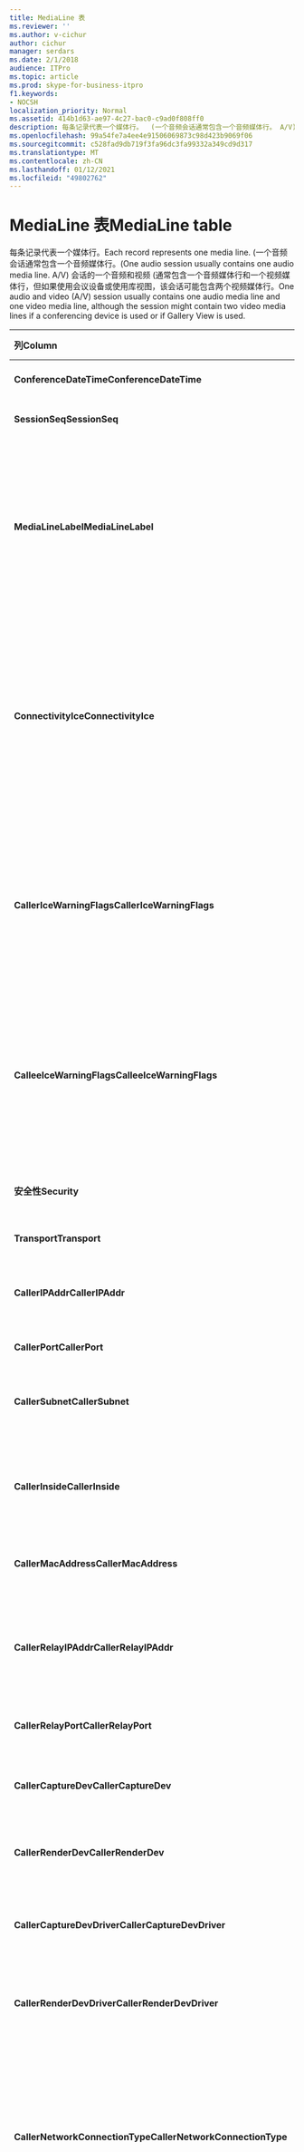 ```yaml
---
title: MediaLine 表
ms.reviewer: ''
ms.author: v-cichur
author: cichur
manager: serdars
ms.date: 2/1/2018
audience: ITPro
ms.topic: article
ms.prod: skype-for-business-itpro
f1.keywords:
- NOCSH
localization_priority: Normal
ms.assetid: 414b1d63-ae97-4c27-bac0-c9ad0f808ff0
description: 每条记录代表一个媒体行。  (一个音频会话通常包含一个音频媒体行。 A/V) 会话的一个音频和视频 (通常包含一个音频媒体行和一个视频媒体行，但如果使用会议设备或使用库视图，该会话可能包含两个视频媒体行。
ms.openlocfilehash: 99a54fe7a4ee4e91506069873c98d423b9069f06
ms.sourcegitcommit: c528fad9db719f3fa96dc3fa99332a349cd9d317
ms.translationtype: MT
ms.contentlocale: zh-CN
ms.lasthandoff: 01/12/2021
ms.locfileid: "49802762"
---
```

# <a name="medialine-table"></a><span data-ttu-id="6109f-105">MediaLine 表</span><span class="sxs-lookup"><span data-stu-id="6109f-105">MediaLine table</span></span>
 
<span data-ttu-id="6109f-106">每条记录代表一个媒体行。</span><span class="sxs-lookup"><span data-stu-id="6109f-106">Each record represents one media line.</span></span> <span data-ttu-id="6109f-107"> (一个音频会话通常包含一个音频媒体行。</span><span class="sxs-lookup"><span data-stu-id="6109f-107">(One audio session usually contains one audio media line.</span></span> <span data-ttu-id="6109f-108">A/V) 会话的一个音频和视频 (通常包含一个音频媒体行和一个视频媒体行，但如果使用会议设备或使用库视图，该会话可能包含两个视频媒体行。</span><span class="sxs-lookup"><span data-stu-id="6109f-108">One audio and video (A/V) session usually contains one audio media line and one video media line, although the session might contain two video media lines if a conferencing device is used or if Gallery View is used.</span></span>
  
|<span data-ttu-id="6109f-109">**列**</span><span class="sxs-lookup"><span data-stu-id="6109f-109">**Column**</span></span>|<span data-ttu-id="6109f-110">**数据类型**</span><span class="sxs-lookup"><span data-stu-id="6109f-110">**Data Type**</span></span>|<span data-ttu-id="6109f-111">**键/索引**</span><span class="sxs-lookup"><span data-stu-id="6109f-111">**Key/Index**</span></span>|<span data-ttu-id="6109f-112">**Details**</span><span class="sxs-lookup"><span data-stu-id="6109f-112">**Details**</span></span>|
|:-----|:-----|:-----|:-----|
|<span data-ttu-id="6109f-113">**ConferenceDateTime**</span><span class="sxs-lookup"><span data-stu-id="6109f-113">**ConferenceDateTime**</span></span> <br/> |<span data-ttu-id="6109f-114">datetime</span><span class="sxs-lookup"><span data-stu-id="6109f-114">datetime</span></span>  <br/> |<span data-ttu-id="6109f-115">主</span><span class="sxs-lookup"><span data-stu-id="6109f-115">Primary</span></span>  <br/> |<span data-ttu-id="6109f-116">从会话表 [引用](session.md)。</span><span class="sxs-lookup"><span data-stu-id="6109f-116">Referenced from the [Session table](session.md).</span></span>  <br/> |
|<span data-ttu-id="6109f-117">**SessionSeq**</span><span class="sxs-lookup"><span data-stu-id="6109f-117">**SessionSeq**</span></span> <br/> |<span data-ttu-id="6109f-118">int</span><span class="sxs-lookup"><span data-stu-id="6109f-118">int</span></span>  <br/> |<span data-ttu-id="6109f-119">主</span><span class="sxs-lookup"><span data-stu-id="6109f-119">Primary</span></span>  <br/> |<span data-ttu-id="6109f-120">从会话表 [引用](session.md)。</span><span class="sxs-lookup"><span data-stu-id="6109f-120">Referenced from the [Session table](session.md).</span></span>  <br/> |
|<span data-ttu-id="6109f-121">**MediaLineLabel**</span><span class="sxs-lookup"><span data-stu-id="6109f-121">**MediaLineLabel**</span></span> <br/> |<span data-ttu-id="6109f-122">tinyint</span><span class="sxs-lookup"><span data-stu-id="6109f-122">tinyint</span></span>  <br/> |<span data-ttu-id="6109f-123">主</span><span class="sxs-lookup"><span data-stu-id="6109f-123">Primary</span></span>  <br/> |<span data-ttu-id="6109f-124">0 是主音频，1 是主视频，2 是全景视频，3 是应用程序/桌面共享，16 是基于视频的屏幕共享 (VbSS) 。</span><span class="sxs-lookup"><span data-stu-id="6109f-124">0 is main audio, 1 is main video, and 2 is panoramic video, 3 is Application/Desktop Sharing, 16 is Video based Screen Sharing (VbSS).</span></span> <span data-ttu-id="6109f-125">此标签在单个会话中必须是唯一的。</span><span class="sxs-lookup"><span data-stu-id="6109f-125">This label must be unique within a single session.</span></span>  <br/> |
|<span data-ttu-id="6109f-126">**ConnectivityIce**</span><span class="sxs-lookup"><span data-stu-id="6109f-126">**ConnectivityIce**</span></span> <br/> |<span data-ttu-id="6109f-127">tinyint</span><span class="sxs-lookup"><span data-stu-id="6109f-127">tinyint</span></span>  <br/> | <br/> |<span data-ttu-id="6109f-128">此列存在，但在 Microsoft Lync Server 2013 中未使用。</span><span class="sxs-lookup"><span data-stu-id="6109f-128">This column is present but not used in Microsoft Lync Server 2013.</span></span> <span data-ttu-id="6109f-129">有关用于媒体线路的连接的信息将捕获到 CallerConnectivityICE 和 CalleeConnectivityICE 列中。</span><span class="sxs-lookup"><span data-stu-id="6109f-129">Information about the connectivity used for a media line is captured in the CallerConnectivityICE and CalleeConnectivityICE columns.</span></span>  <br/> |
|<span data-ttu-id="6109f-130">**CallerIceWarningFlags**</span><span class="sxs-lookup"><span data-stu-id="6109f-130">**CallerIceWarningFlags**</span></span> <br/> |<span data-ttu-id="6109f-131">int</span><span class="sxs-lookup"><span data-stu-id="6109f-131">int</span></span>  <br/> | <br/> |<span data-ttu-id="6109f-132">有关位标志中描述的 ICE (建立) 连接建立过程的信息。</span><span class="sxs-lookup"><span data-stu-id="6109f-132">Information about Interactive Connectivity Establishment (ICE) process described in bits flags.</span></span> <span data-ttu-id="6109f-133">有关详细信息，请参阅用户体验  *质量监控服务器协议规范*  （可供下载）。</span><span class="sxs-lookup"><span data-stu-id="6109f-133">For details, refer to the  *Quality of Experience Monitoring Server Protocol Specification*  , available for download.</span></span> <br/> |
|<span data-ttu-id="6109f-134">**CalleeIceWarningFlags**</span><span class="sxs-lookup"><span data-stu-id="6109f-134">**CalleeIceWarningFlags**</span></span> <br/> |<span data-ttu-id="6109f-135">int</span><span class="sxs-lookup"><span data-stu-id="6109f-135">int</span></span>  <br/> | <br/> |<span data-ttu-id="6109f-136">与 CallerIceWarningFlags 相同，但在被叫方端。</span><span class="sxs-lookup"><span data-stu-id="6109f-136">Same as CallerIceWarningFlags, but on the callee side.</span></span> <span data-ttu-id="6109f-137">有关详细信息，请参阅用户体验  *质量监控服务器协议规范*  （可供下载）。</span><span class="sxs-lookup"><span data-stu-id="6109f-137">For details, refer to the  *Quality of Experience Monitoring Server Protocol Specification*  , available for download.</span></span> <br/> |
|<span data-ttu-id="6109f-138">**安全性**</span><span class="sxs-lookup"><span data-stu-id="6109f-138">**Security**</span></span> <br/> |<span data-ttu-id="6109f-139">tinyint</span><span class="sxs-lookup"><span data-stu-id="6109f-139">tinyint</span></span>  <br/> | <br/> |<span data-ttu-id="6109f-140">使用的安全配置文件。</span><span class="sxs-lookup"><span data-stu-id="6109f-140">The security profile in use.</span></span> <span data-ttu-id="6109f-141">0 为无，1 为 SRTP，2 为 V1。</span><span class="sxs-lookup"><span data-stu-id="6109f-141">0 is NONE, 1 is SRTP, 2 is V1.</span></span>  <br/> |
|<span data-ttu-id="6109f-142">**Transport**</span><span class="sxs-lookup"><span data-stu-id="6109f-142">**Transport**</span></span> <br/> |<span data-ttu-id="6109f-143">tinyint</span><span class="sxs-lookup"><span data-stu-id="6109f-143">tinyint</span></span>  <br/> | <br/> |<span data-ttu-id="6109f-144">0 为 UDP，1 为 TCP。</span><span class="sxs-lookup"><span data-stu-id="6109f-144">0 is UDP, 1 is TCP.</span></span>  <br/> |
|<span data-ttu-id="6109f-145">**CallerIPAddr**</span><span class="sxs-lookup"><span data-stu-id="6109f-145">**CallerIPAddr**</span></span> <br/> |<span data-ttu-id="6109f-146">int</span><span class="sxs-lookup"><span data-stu-id="6109f-146">int</span></span>  <br/> |<span data-ttu-id="6109f-147">Foreign</span><span class="sxs-lookup"><span data-stu-id="6109f-147">Foreign</span></span>  <br/> |<span data-ttu-id="6109f-148">呼叫者的 IP 地址。</span><span class="sxs-lookup"><span data-stu-id="6109f-148">IP Address of the caller.</span></span> <span data-ttu-id="6109f-149">有关详细信息， [请参阅 IPAddress](ipaddress.md) 表。</span><span class="sxs-lookup"><span data-stu-id="6109f-149">See the [IPAddress table](ipaddress.md) for more information.</span></span> <br/> |
|<span data-ttu-id="6109f-150">**CallerPort**</span><span class="sxs-lookup"><span data-stu-id="6109f-150">**CallerPort**</span></span> <br/> |<span data-ttu-id="6109f-151">int</span><span class="sxs-lookup"><span data-stu-id="6109f-151">int</span></span>  <br/> | <br/> | <span data-ttu-id="6109f-152">呼叫者使用的端口。</span><span class="sxs-lookup"><span data-stu-id="6109f-152">Port used by the caller.</span></span> <br/> |
|<span data-ttu-id="6109f-153">**CallerSubnet**</span><span class="sxs-lookup"><span data-stu-id="6109f-153">**CallerSubnet**</span></span> <br/> |<span data-ttu-id="6109f-154">int</span><span class="sxs-lookup"><span data-stu-id="6109f-154">int</span></span>  <br/> | <span data-ttu-id="6109f-155">Foreign</span><span class="sxs-lookup"><span data-stu-id="6109f-155">Foreign</span></span> <br/> |<span data-ttu-id="6109f-156">呼叫者的子网。</span><span class="sxs-lookup"><span data-stu-id="6109f-156">The subnet of the caller.</span></span> <span data-ttu-id="6109f-157">有关详细信息， [请参阅 IPAddress](ipaddress.md) 表。</span><span class="sxs-lookup"><span data-stu-id="6109f-157">See the [IPAddress table](ipaddress.md) for more information.</span></span> <br/> |
|<span data-ttu-id="6109f-158">**CallerInside**</span><span class="sxs-lookup"><span data-stu-id="6109f-158">**CallerInside**</span></span> <br/> |<span data-ttu-id="6109f-159">bit</span><span class="sxs-lookup"><span data-stu-id="6109f-159">bit</span></span>  <br/> | <br/> |<span data-ttu-id="6109f-160">1 表示呼叫者位于企业网络内部，0 表示呼叫者位于该网络外部。</span><span class="sxs-lookup"><span data-stu-id="6109f-160">1 means caller is inside the enterprise network, 0 means the caller is outside the network.</span></span>  <br/> |
|<span data-ttu-id="6109f-161">**CallerMacAddress**</span><span class="sxs-lookup"><span data-stu-id="6109f-161">**CallerMacAddress**</span></span> <br/> |<span data-ttu-id="6109f-162">int</span><span class="sxs-lookup"><span data-stu-id="6109f-162">int</span></span>  <br/> |<span data-ttu-id="6109f-163">Foreign</span><span class="sxs-lookup"><span data-stu-id="6109f-163">Foreign</span></span>  <br/> |<span data-ttu-id="6109f-164">呼叫者的 mac 地址，从 [MacAddress](macaddress.md)表引用。</span><span class="sxs-lookup"><span data-stu-id="6109f-164">Caller's mac address, referenced from [MacAddress table](macaddress.md).</span></span>  <br/> |
|<span data-ttu-id="6109f-165">**CallerRelayIPAddr**</span><span class="sxs-lookup"><span data-stu-id="6109f-165">**CallerRelayIPAddr**</span></span> <br/> |<span data-ttu-id="6109f-166">int</span><span class="sxs-lookup"><span data-stu-id="6109f-166">int</span></span>  <br/> |<span data-ttu-id="6109f-167">Foreign</span><span class="sxs-lookup"><span data-stu-id="6109f-167">Foreign</span></span>  <br/> |<span data-ttu-id="6109f-168">呼叫者所使用的 A/V 边缘服务的 IP 地址。</span><span class="sxs-lookup"><span data-stu-id="6109f-168">IP Address of the A/V Edge service used by the caller.</span></span> <span data-ttu-id="6109f-169">有关详细信息， [请参阅 IPAddress](ipaddress.md) 表。</span><span class="sxs-lookup"><span data-stu-id="6109f-169">See the [IPAddress table](ipaddress.md) for more information.</span></span> <br/> |
|<span data-ttu-id="6109f-170">**CallerRelayPort**</span><span class="sxs-lookup"><span data-stu-id="6109f-170">**CallerRelayPort**</span></span> <br/> |<span data-ttu-id="6109f-171">int</span><span class="sxs-lookup"><span data-stu-id="6109f-171">int</span></span>  <br/> | <br/> |<span data-ttu-id="6109f-172">呼叫者在 A/V 边缘服务中使用的端口。</span><span class="sxs-lookup"><span data-stu-id="6109f-172">Port used on the A/V Edge service by the caller.</span></span>  <br/> |
|<span data-ttu-id="6109f-173">**CallerCaptureDev**</span><span class="sxs-lookup"><span data-stu-id="6109f-173">**CallerCaptureDev**</span></span> <br/> |<span data-ttu-id="6109f-174">int</span><span class="sxs-lookup"><span data-stu-id="6109f-174">int</span></span>  <br/> |<span data-ttu-id="6109f-175">Foreign</span><span class="sxs-lookup"><span data-stu-id="6109f-175">Foreign</span></span>  <br/> |<span data-ttu-id="6109f-176">捕获调用方使用的设备。</span><span class="sxs-lookup"><span data-stu-id="6109f-176">Capture device used by the caller.</span></span> <span data-ttu-id="6109f-177">从 Device 表 [引用](device.md)。</span><span class="sxs-lookup"><span data-stu-id="6109f-177">Referenced from the [Device table](device.md).</span></span>  <br/> |
|<span data-ttu-id="6109f-178">**CallerRenderDev**</span><span class="sxs-lookup"><span data-stu-id="6109f-178">**CallerRenderDev**</span></span> <br/> |<span data-ttu-id="6109f-179">int</span><span class="sxs-lookup"><span data-stu-id="6109f-179">int</span></span>  <br/> |<span data-ttu-id="6109f-180">Foreign</span><span class="sxs-lookup"><span data-stu-id="6109f-180">Foreign</span></span>  <br/> |<span data-ttu-id="6109f-181">呈现调用方使用的设备。</span><span class="sxs-lookup"><span data-stu-id="6109f-181">Render device used by caller.</span></span> <span data-ttu-id="6109f-182">从 Device 表 [引用](device.md)。</span><span class="sxs-lookup"><span data-stu-id="6109f-182">Referenced from the [Device table](device.md).</span></span>  <br/> |
|<span data-ttu-id="6109f-183">**CallerCaptureDevDriver**</span><span class="sxs-lookup"><span data-stu-id="6109f-183">**CallerCaptureDevDriver**</span></span> <br/> |<span data-ttu-id="6109f-184">int</span><span class="sxs-lookup"><span data-stu-id="6109f-184">int</span></span>  <br/> |<span data-ttu-id="6109f-185">Foreign</span><span class="sxs-lookup"><span data-stu-id="6109f-185">Foreign</span></span>  <br/> |<span data-ttu-id="6109f-186">呼叫者的捕获设备的驱动程序，从 [DeviceDriver 表引用](devicedriver.md)。</span><span class="sxs-lookup"><span data-stu-id="6109f-186">Driver for the caller's capture device, referenced from the [DeviceDriver table](devicedriver.md).</span></span>  <br/> |
|<span data-ttu-id="6109f-187">**CallerRenderDevDriver**</span><span class="sxs-lookup"><span data-stu-id="6109f-187">**CallerRenderDevDriver**</span></span> <br/> |<span data-ttu-id="6109f-188">int</span><span class="sxs-lookup"><span data-stu-id="6109f-188">int</span></span>  <br/> |<span data-ttu-id="6109f-189">Foreign</span><span class="sxs-lookup"><span data-stu-id="6109f-189">Foreign</span></span>  <br/> |<span data-ttu-id="6109f-190">呼叫者的呈现设备的驱动程序，从 [DeviceDriver 表引用](devicedriver.md)。</span><span class="sxs-lookup"><span data-stu-id="6109f-190">Driver for the caller's render device, referenced from the [DeviceDriver table](devicedriver.md).</span></span>  <br/> |
|<span data-ttu-id="6109f-191">**CallerNetworkConnectionType**</span><span class="sxs-lookup"><span data-stu-id="6109f-191">**CallerNetworkConnectionType**</span></span> <br/> |<span data-ttu-id="6109f-192">tinyint</span><span class="sxs-lookup"><span data-stu-id="6109f-192">tinyint</span></span>  <br/> |<span data-ttu-id="6109f-193">Foreign</span><span class="sxs-lookup"><span data-stu-id="6109f-193">Foreign</span></span>  <br/> |<span data-ttu-id="6109f-194">指示呼叫者如何连接到网络。</span><span class="sxs-lookup"><span data-stu-id="6109f-194">Indicates how the caller connected to the network.</span></span> <span data-ttu-id="6109f-195">值从 [NetworkConnectionDetail 表获取](networkconnectiondetail.md)。</span><span class="sxs-lookup"><span data-stu-id="6109f-195">Values are obtained from the [NetworkConnectionDetail table](networkconnectiondetail.md).</span></span> <span data-ttu-id="6109f-196">对于 WiFi 连接的有线连接，典型值为 0;3 表示以太网连接。</span><span class="sxs-lookup"><span data-stu-id="6109f-196">Typical values are 0 for a wired connection' 1 for a WiFi connection; and 3 for an Ethernet connection.</span></span>  <br/> |
|<span data-ttu-id="6109f-197">**CallerBssid**</span><span class="sxs-lookup"><span data-stu-id="6109f-197">**CallerBssid**</span></span> <br/> |<span data-ttu-id="6109f-198">int</span><span class="sxs-lookup"><span data-stu-id="6109f-198">int</span></span>  <br/> |<span data-ttu-id="6109f-199">Foreign</span><span class="sxs-lookup"><span data-stu-id="6109f-199">Foreign</span></span>  <br/> |<span data-ttu-id="6109f-200">呼叫者的 BSSID（如果使用无线）。</span><span class="sxs-lookup"><span data-stu-id="6109f-200">Caller's BSSID if wireless is used.</span></span> <span data-ttu-id="6109f-201">从 [MacAddress 表引用](macaddress.md)。</span><span class="sxs-lookup"><span data-stu-id="6109f-201">Referenced from [MacAddress table](macaddress.md).</span></span>  <br/> |
|<span data-ttu-id="6109f-202">**CallerVPN**</span><span class="sxs-lookup"><span data-stu-id="6109f-202">**CallerVPN**</span></span> <br/> |<span data-ttu-id="6109f-203">bit</span><span class="sxs-lookup"><span data-stu-id="6109f-203">bit</span></span>  <br/> ||<span data-ttu-id="6109f-204">呼叫者链接。</span><span class="sxs-lookup"><span data-stu-id="6109f-204">The caller's link.</span></span> <span data-ttu-id="6109f-205">1 是虚拟专用网 (VPN)，0 是非 VPN。</span><span class="sxs-lookup"><span data-stu-id="6109f-205">1 is virtual private network (VPN), 0 is non-VPN.</span></span>  <br/> |
|<span data-ttu-id="6109f-206">**CallerLinkSpeed**</span><span class="sxs-lookup"><span data-stu-id="6109f-206">**CallerLinkSpeed**</span></span> <br/> |<span data-ttu-id="6109f-207">decimal (18，0) </span><span class="sxs-lookup"><span data-stu-id="6109f-207">decimal(18,0)</span></span>  <br/> ||<span data-ttu-id="6109f-208">呼叫者的终结点的网络链接速度（以 bps 表示）。</span><span class="sxs-lookup"><span data-stu-id="6109f-208">The network link speed, in bps, for the caller's endpoint.</span></span>  <br/> |
|<span data-ttu-id="6109f-209">**CalleeIPAddr**</span><span class="sxs-lookup"><span data-stu-id="6109f-209">**CalleeIPAddr**</span></span> <br/> |<span data-ttu-id="6109f-210">int</span><span class="sxs-lookup"><span data-stu-id="6109f-210">int</span></span>  <br/> |<span data-ttu-id="6109f-211">Foreign</span><span class="sxs-lookup"><span data-stu-id="6109f-211">Foreign</span></span>  <br/> |<span data-ttu-id="6109f-212">呼叫接收器的 IP 地址。</span><span class="sxs-lookup"><span data-stu-id="6109f-212">IP Address of the call receiver.</span></span> <span data-ttu-id="6109f-213">有关详细信息， [请参阅 IPAddress](ipaddress.md) 表。</span><span class="sxs-lookup"><span data-stu-id="6109f-213">See the [IPAddress table](ipaddress.md) for more information.</span></span> <br/> |
|<span data-ttu-id="6109f-214">**CalleePort**</span><span class="sxs-lookup"><span data-stu-id="6109f-214">**CalleePort**</span></span> <br/> |<span data-ttu-id="6109f-215">bit</span><span class="sxs-lookup"><span data-stu-id="6109f-215">bit</span></span>  <br/> ||<span data-ttu-id="6109f-216">呼叫接收器使用的端口。</span><span class="sxs-lookup"><span data-stu-id="6109f-216">Port used by the call receiver.</span></span>  <br/> |
|<span data-ttu-id="6109f-217">**CalleeSubnet**</span><span class="sxs-lookup"><span data-stu-id="6109f-217">**CalleeSubnet**</span></span> <br/> |<span data-ttu-id="6109f-218">int</span><span class="sxs-lookup"><span data-stu-id="6109f-218">int</span></span>  <br/> |<span data-ttu-id="6109f-219">Foreign</span><span class="sxs-lookup"><span data-stu-id="6109f-219">Foreign</span></span>  <br/> |<span data-ttu-id="6109f-220">被叫方子网。</span><span class="sxs-lookup"><span data-stu-id="6109f-220">Subnet of callee.</span></span> <span data-ttu-id="6109f-221">有关详细信息， [请参阅 IPAddress](ipaddress.md) 表。</span><span class="sxs-lookup"><span data-stu-id="6109f-221">See the [IPAddress table](ipaddress.md) for more information.</span></span> <br/> |
|<span data-ttu-id="6109f-222">**CalleeInside**</span><span class="sxs-lookup"><span data-stu-id="6109f-222">**CalleeInside**</span></span> <br/> |<span data-ttu-id="6109f-223">bit</span><span class="sxs-lookup"><span data-stu-id="6109f-223">bit</span></span>  <br/> | <br/> |<span data-ttu-id="6109f-224">1 表示呼叫接收器位于企业网络内部，0 表示呼叫接收器位于网络外部。</span><span class="sxs-lookup"><span data-stu-id="6109f-224">1 means call receiver is inside the enterprise network, 0 means the call receiver is outside the network.</span></span>  <br/> |
|<span data-ttu-id="6109f-225">**CalleeMacAddress**</span><span class="sxs-lookup"><span data-stu-id="6109f-225">**CalleeMacAddress**</span></span> <br/> |<span data-ttu-id="6109f-226">int</span><span class="sxs-lookup"><span data-stu-id="6109f-226">int</span></span>  <br/> |<span data-ttu-id="6109f-227">Foreign</span><span class="sxs-lookup"><span data-stu-id="6109f-227">Foreign</span></span>  <br/> |<span data-ttu-id="6109f-228">被叫方 Mac 地址。</span><span class="sxs-lookup"><span data-stu-id="6109f-228">Callee Mac address.</span></span> <span data-ttu-id="6109f-229">从 [MacAddress 表引用](macaddress.md)。</span><span class="sxs-lookup"><span data-stu-id="6109f-229">Referenced from the [MacAddress table](macaddress.md).</span></span>  <br/> |
|<span data-ttu-id="6109f-230">**CalleeRelayIPAddr**</span><span class="sxs-lookup"><span data-stu-id="6109f-230">**CalleeRelayIPAddr**</span></span> <br/> |<span data-ttu-id="6109f-231">int</span><span class="sxs-lookup"><span data-stu-id="6109f-231">int</span></span>  <br/> |<span data-ttu-id="6109f-232">Foreign</span><span class="sxs-lookup"><span data-stu-id="6109f-232">Foreign</span></span>  <br/> |<span data-ttu-id="6109f-233">呼叫接收器使用的 A/V 边缘服务的 IP 地址。</span><span class="sxs-lookup"><span data-stu-id="6109f-233">IP Address of the A/V Edge service used by the call receiver.</span></span> <span data-ttu-id="6109f-234">有关详细信息， [请参阅 IPAddress](ipaddress.md) 表。</span><span class="sxs-lookup"><span data-stu-id="6109f-234">See the [IPAddress table](ipaddress.md) for more information.</span></span> <br/> |
|<span data-ttu-id="6109f-235">**CalleeRelayPort**</span><span class="sxs-lookup"><span data-stu-id="6109f-235">**CalleeRelayPort**</span></span> <br/> |<span data-ttu-id="6109f-236">int</span><span class="sxs-lookup"><span data-stu-id="6109f-236">int</span></span>  <br/> | <br/> |<span data-ttu-id="6109f-237">呼叫接收器在 A/V 边缘服务中使用的端口。</span><span class="sxs-lookup"><span data-stu-id="6109f-237">Port used on the A/V Edge Service by the call receiver.</span></span>  <br/> |
|<span data-ttu-id="6109f-238">**CalleeCaptureDev**</span><span class="sxs-lookup"><span data-stu-id="6109f-238">**CalleeCaptureDev**</span></span> <br/> |<span data-ttu-id="6109f-239">int</span><span class="sxs-lookup"><span data-stu-id="6109f-239">int</span></span>  <br/> |<span data-ttu-id="6109f-240">foreign</span><span class="sxs-lookup"><span data-stu-id="6109f-240">foreign</span></span>  <br/> |<span data-ttu-id="6109f-241">呼叫接收器使用的捕获设备。</span><span class="sxs-lookup"><span data-stu-id="6109f-241">Capture device used by the call receiver.</span></span> <span data-ttu-id="6109f-242">从 Device 表 [引用](device.md)。</span><span class="sxs-lookup"><span data-stu-id="6109f-242">Referenced from the [Device table](device.md).</span></span>  <br/> |
|<span data-ttu-id="6109f-243">**CalleeRenderDev**</span><span class="sxs-lookup"><span data-stu-id="6109f-243">**CalleeRenderDev**</span></span> <br/> |<span data-ttu-id="6109f-244">int</span><span class="sxs-lookup"><span data-stu-id="6109f-244">int</span></span>  <br/> |<span data-ttu-id="6109f-245">Foreign</span><span class="sxs-lookup"><span data-stu-id="6109f-245">Foreign</span></span>  <br/> |<span data-ttu-id="6109f-246">呈现呼叫接收器使用的设备。</span><span class="sxs-lookup"><span data-stu-id="6109f-246">Render device used by the call receiver.</span></span> <span data-ttu-id="6109f-247">从 Device 表 [引用](device.md)。</span><span class="sxs-lookup"><span data-stu-id="6109f-247">Referenced from the [Device table](device.md).</span></span>  <br/> |
|<span data-ttu-id="6109f-248">**CalleeCaptureDevDriver**</span><span class="sxs-lookup"><span data-stu-id="6109f-248">**CalleeCaptureDevDriver**</span></span> <br/> |<span data-ttu-id="6109f-249">int</span><span class="sxs-lookup"><span data-stu-id="6109f-249">int</span></span>  <br/> |<span data-ttu-id="6109f-250">Foreign</span><span class="sxs-lookup"><span data-stu-id="6109f-250">Foreign</span></span>  <br/> |<span data-ttu-id="6109f-251">呼叫接收器的捕获设备的驱动程序。</span><span class="sxs-lookup"><span data-stu-id="6109f-251">Driver for the call receiver's capture device.</span></span> <span data-ttu-id="6109f-252">从 [DeviceDriver 表引用](devicedriver.md)。</span><span class="sxs-lookup"><span data-stu-id="6109f-252">Referenced from [DeviceDriver table](devicedriver.md).</span></span>  <br/> |
|<span data-ttu-id="6109f-253">**CalleeRenderDevDriver**</span><span class="sxs-lookup"><span data-stu-id="6109f-253">**CalleeRenderDevDriver**</span></span> <br/> |<span data-ttu-id="6109f-254">varchar (256) </span><span class="sxs-lookup"><span data-stu-id="6109f-254">varchar(256)</span></span>  <br/> |<span data-ttu-id="6109f-255">Foreign</span><span class="sxs-lookup"><span data-stu-id="6109f-255">Foreign</span></span>  <br/> |<span data-ttu-id="6109f-256">呼叫接收器呈现设备的驱动程序。</span><span class="sxs-lookup"><span data-stu-id="6109f-256">Driver for the call receiver's render device.</span></span> <span data-ttu-id="6109f-257">从 [DeviceDriver 表引用](devicedriver.md)。</span><span class="sxs-lookup"><span data-stu-id="6109f-257">Referenced from [DeviceDriver table](devicedriver.md).</span></span>  <br/> |
|<span data-ttu-id="6109f-258">**CalleeNetworkConnectionType**</span><span class="sxs-lookup"><span data-stu-id="6109f-258">**CalleeNetworkConnectionType**</span></span> <br/> |<span data-ttu-id="6109f-259">tinyint</span><span class="sxs-lookup"><span data-stu-id="6109f-259">tinyint</span></span>  <br/> |<span data-ttu-id="6109f-260">Foreign</span><span class="sxs-lookup"><span data-stu-id="6109f-260">Foreign</span></span>  <br/> |<span data-ttu-id="6109f-261">指示被叫方如何连接到网络。</span><span class="sxs-lookup"><span data-stu-id="6109f-261">Indicates how the callee connected to the network.</span></span> <span data-ttu-id="6109f-262">值从 [NetworkConnectionDetail 表获取](networkconnectiondetail.md)。</span><span class="sxs-lookup"><span data-stu-id="6109f-262">Values are obtained from the [NetworkConnectionDetail table](networkconnectiondetail.md).</span></span> <span data-ttu-id="6109f-263">对于 WiFi 连接的有线连接，典型值为 0;3 表示以太网连接。</span><span class="sxs-lookup"><span data-stu-id="6109f-263">Typical values are 0 for a wired connection' 1 for a WiFi connection; and 3 for an Ethernet connection.</span></span>  <br/> |
|<span data-ttu-id="6109f-264">**CalleeBssid**</span><span class="sxs-lookup"><span data-stu-id="6109f-264">**CalleeBssid**</span></span> <br/> |<span data-ttu-id="6109f-265">int</span><span class="sxs-lookup"><span data-stu-id="6109f-265">int</span></span>  <br/> |<span data-ttu-id="6109f-266">Foreign</span><span class="sxs-lookup"><span data-stu-id="6109f-266">Foreign</span></span>  <br/> |<span data-ttu-id="6109f-267">被叫方 BSSID（如果使用无线）。</span><span class="sxs-lookup"><span data-stu-id="6109f-267">Callee's BSSID if wireless is used.</span></span> <span data-ttu-id="6109f-268">从 [MacAddress 表引用](macaddress.md)。</span><span class="sxs-lookup"><span data-stu-id="6109f-268">Referenced from [MacAddress table](macaddress.md).</span></span>  <br/> |
|<span data-ttu-id="6109f-269">**CalleeVPN**</span><span class="sxs-lookup"><span data-stu-id="6109f-269">**CalleeVPN**</span></span> <br/> |<span data-ttu-id="6109f-270">bit</span><span class="sxs-lookup"><span data-stu-id="6109f-270">bit</span></span>  <br/> | <br/> |<span data-ttu-id="6109f-271">呼叫接收器的链接;1 是 VPN (VPN) ，0 是非 VPN。</span><span class="sxs-lookup"><span data-stu-id="6109f-271">The call receiver's link; 1 is virtual private network (VPN), 0 is non-VPN.</span></span>  <br/> |
|<span data-ttu-id="6109f-272">**CalleeLinkSpeed**</span><span class="sxs-lookup"><span data-stu-id="6109f-272">**CalleeLinkSpeed**</span></span> <br/> |<span data-ttu-id="6109f-273">decimal (18，0) </span><span class="sxs-lookup"><span data-stu-id="6109f-273">decimal(18,0)</span></span>  <br/> | <br/> |<span data-ttu-id="6109f-274">呼叫接收器终结点的网络链接速度（以 bps 表示）。</span><span class="sxs-lookup"><span data-stu-id="6109f-274">The network link speed, in bps, for the call receiver's endpoint.</span></span>  <br/> |
|<span data-ttu-id="6109f-275">**ConversationalMOS**</span><span class="sxs-lookup"><span data-stu-id="6109f-275">**ConversationalMOS**</span></span> <br/> |<span data-ttu-id="6109f-276">decimal (3，2) </span><span class="sxs-lookup"><span data-stu-id="6109f-276">decimal(3,2)</span></span>  <br/> | <br/> |<span data-ttu-id="6109f-277">音频会话的窄带交谈 MOS（基于两个音频流）。</span><span class="sxs-lookup"><span data-stu-id="6109f-277">Narrowband Conversational MOS of the audio sessions (based on both audio streams).</span></span>  <br/> |
|<span data-ttu-id="6109f-278">**AppliedBandwidthLimit**</span><span class="sxs-lookup"><span data-stu-id="6109f-278">**AppliedBandwidthLimit**</span></span> <br/> |<span data-ttu-id="6109f-279">int</span><span class="sxs-lookup"><span data-stu-id="6109f-279">int</span></span>  <br/> ||<span data-ttu-id="6109f-280">这是应用于给定发送端流的实际带宽，给定了各种策略 (TURN、API、SDP、Policy Server 等) 。</span><span class="sxs-lookup"><span data-stu-id="6109f-280">This is the actual bandwidth applied to the given send side stream given various policy settings (TURN, API, SDP, Policy Server, and so on).</span></span> <span data-ttu-id="6109f-281">不要将其与有效带宽混淆，因为根据带宽预估的不同，可能会降低带宽的有效性。</span><span class="sxs-lookup"><span data-stu-id="6109f-281">This is not to be confused with the effective bandwidth because there can be a lower effective bandwidth based on the bandwidth estimate.</span></span> <span data-ttu-id="6109f-282">这基本上是发送流可禁止带宽预估设定的限制的最大带宽。</span><span class="sxs-lookup"><span data-stu-id="6109f-282">This is basically the maximum bandwidth the send stream can take barring limits imposed by the bandwidth estimate.</span></span>  <br/> |
|<span data-ttu-id="6109f-283">**AppliedBandwidthSourceKey**</span><span class="sxs-lookup"><span data-stu-id="6109f-283">**AppliedBandwidthSourceKey**</span></span> <br/> |<span data-ttu-id="6109f-284">smallint</span><span class="sxs-lookup"><span data-stu-id="6109f-284">smallint</span></span>  <br/> ||<span data-ttu-id="6109f-285">这是所设定的带宽限制的来源。</span><span class="sxs-lookup"><span data-stu-id="6109f-285">This is the source of the bandwidth cap being imposed.</span></span> <span data-ttu-id="6109f-286">它描述带宽限制来自 (策略服务器"、"TURN Server"、"形式"等) 。</span><span class="sxs-lookup"><span data-stu-id="6109f-286">It describes where the bandwidth limit is coming from ("Policy Server", "TURN Server", "Modality", and so on).</span></span> <span data-ttu-id="6109f-287">从 [AppliedBandwidthSource 表引用](appliedbandwidthsource.md)。</span><span class="sxs-lookup"><span data-stu-id="6109f-287">Referenced from the [AppliedBandwidthSource table](appliedbandwidthsource.md).</span></span>  <br/> |
|<span data-ttu-id="6109f-288">**Caller**</span><span class="sxs-lookup"><span data-stu-id="6109f-288">**Caller**</span></span> <br/> |<span data-ttu-id="6109f-289">bit</span><span class="sxs-lookup"><span data-stu-id="6109f-289">bit</span></span>  <br/> | <br/> |<span data-ttu-id="6109f-290">指示是否收到来自调用方的指标;1 是，空值是否。</span><span class="sxs-lookup"><span data-stu-id="6109f-290">Indicates whether metrics from the caller were received; 1 is yes, a null value is no.</span></span>  <br/> |
|<span data-ttu-id="6109f-291">**被叫方**</span><span class="sxs-lookup"><span data-stu-id="6109f-291">**Callee**</span></span> <br/> |<span data-ttu-id="6109f-292">bit</span><span class="sxs-lookup"><span data-stu-id="6109f-292">bit</span></span>  <br/> | <br/> |<span data-ttu-id="6109f-293">指示是否收到来自呼叫接收器的指标;1 是，空值是否。</span><span class="sxs-lookup"><span data-stu-id="6109f-293">Indicates whether metrics from the call receiver were received; 1 is yes, a null value is no.</span></span>  <br/> |
|<span data-ttu-id="6109f-294">**MidCallReport**</span><span class="sxs-lookup"><span data-stu-id="6109f-294">**MidCallReport**</span></span> <br/> |<span data-ttu-id="6109f-295">bit</span><span class="sxs-lookup"><span data-stu-id="6109f-295">bit</span></span>  <br/> ||<span data-ttu-id="6109f-296">指示报告是用于会话的一部分还是整个会话。</span><span class="sxs-lookup"><span data-stu-id="6109f-296">Indicates whether the report is for a portion of the session or for the complete session.</span></span>  <br/> <span data-ttu-id="6109f-297">此列是在 Microsoft Lync Server 2013 中引入的。</span><span class="sxs-lookup"><span data-stu-id="6109f-297">This column was introduced in Microsoft Lync Server 2013.</span></span>  <br/> |
|<span data-ttu-id="6109f-298">**ClassifiedPoorCall**</span><span class="sxs-lookup"><span data-stu-id="6109f-298">**ClassifiedPoorCall**</span></span> <br/> |<span data-ttu-id="6109f-299">bit</span><span class="sxs-lookup"><span data-stu-id="6109f-299">bit</span></span>  <br/> ||<span data-ttu-id="6109f-300">指示呼叫被分类为质量欠佳的 (值为 1) 或 0 (质量) 。</span><span class="sxs-lookup"><span data-stu-id="6109f-300">Indicates whether a call was classified as a poor call (value of 1) or as a good call (0).</span></span>  <br/> <span data-ttu-id="6109f-301">此列是在 Microsoft Lync Server 2013 中引入的。</span><span class="sxs-lookup"><span data-stu-id="6109f-301">This column was introduced in Microsoft Lync Server 2013.</span></span>  <br/> |
|<span data-ttu-id="6109f-302">**CallerConnectivityICE**</span><span class="sxs-lookup"><span data-stu-id="6109f-302">**CallerConnectivityICE**</span></span> <br/> |<span data-ttu-id="6109f-303">tinyInt</span><span class="sxs-lookup"><span data-stu-id="6109f-303">tinyInt</span></span>  <br/> ||<span data-ttu-id="6109f-304">指示呼叫者是否使用 ICE 协议（Internet 连接建立）连接至网络。</span><span class="sxs-lookup"><span data-stu-id="6109f-304">Indicates whether the caller connected to the network using the ICE protocol (Internet Connectivity Establishment).</span></span>  <br/> <span data-ttu-id="6109f-305">此列是在 Microsoft Lync Server 2013 中引入的。</span><span class="sxs-lookup"><span data-stu-id="6109f-305">This column was introduced in Microsoft Lync Server 2013.</span></span>  <br/> |
|<span data-ttu-id="6109f-306">**CalleeConnectivityICE**</span><span class="sxs-lookup"><span data-stu-id="6109f-306">**CalleeConnectivityICE**</span></span> <br/> |<span data-ttu-id="6109f-307">tinyint</span><span class="sxs-lookup"><span data-stu-id="6109f-307">tinyint</span></span>  <br/> ||<span data-ttu-id="6109f-308">指示呼叫者是否使用 ICE 协议（Internet 连接建立）连接至网络。</span><span class="sxs-lookup"><span data-stu-id="6109f-308">Indicates whether the caller connected to the network using the ICE protocol (Internet Connectivity Establishment).</span></span>  <br/> <span data-ttu-id="6109f-309">此列是在 Microsoft Lync Server 2013 中引入的。</span><span class="sxs-lookup"><span data-stu-id="6109f-309">This column was introduced in Microsoft Lync Server 2013.</span></span>  <br/> |
|<span data-ttu-id="6109f-310">**CallerReiveiveLocalIPAddr**</span><span class="sxs-lookup"><span data-stu-id="6109f-310">**CallerReflexiveLocalIPAddr**</span></span> <br/> |<span data-ttu-id="6109f-311">int</span><span class="sxs-lookup"><span data-stu-id="6109f-311">int</span></span>  <br/> |<span data-ttu-id="6109f-312">Foreign</span><span class="sxs-lookup"><span data-stu-id="6109f-312">Foreign</span></span>  <br/> |<span data-ttu-id="6109f-313">拨打呼叫的用户的具有反应性的 IP 地址。</span><span class="sxs-lookup"><span data-stu-id="6109f-313">Reflexive IP address of the user who placed the call.</span></span> <span data-ttu-id="6109f-314">在使用 NAT (网络地址转换) ，响应 IP 地址是代理服务器的 IP 地址。</span><span class="sxs-lookup"><span data-stu-id="6109f-314">In organizations that use NAT (network address translation), the reflexive IP address is the IP address of the proxy server.</span></span>  <br/> <span data-ttu-id="6109f-315">此列是在 Microsoft Lync Server 2013 中引入的。</span><span class="sxs-lookup"><span data-stu-id="6109f-315">This column was introduced in Microsoft Lync Server 2013.</span></span>  <br/> |
|<span data-ttu-id="6109f-316">**CallerWiFiDriverDevicesDesc**</span><span class="sxs-lookup"><span data-stu-id="6109f-316">**CallerWiFiDriverDevicesDesc**</span></span> <br/> |<span data-ttu-id="6109f-317">int</span><span class="sxs-lookup"><span data-stu-id="6109f-317">int</span></span>  <br/> |<span data-ttu-id="6109f-318">Foreign</span><span class="sxs-lookup"><span data-stu-id="6109f-318">Foreign</span></span>  <br/> |<span data-ttu-id="6109f-319">拨打呼叫的用户所使用 WiFi 驱动程序的设备说明。</span><span class="sxs-lookup"><span data-stu-id="6109f-319">Device description for the WiFi driver employed by the user who placed the call.</span></span>  <br/> <span data-ttu-id="6109f-320">此列是在 Microsoft Lync Server 2013 中引入的。</span><span class="sxs-lookup"><span data-stu-id="6109f-320">This column was introduced in Microsoft Lync Server 2013.</span></span>  <br/> |
|<span data-ttu-id="6109f-321">**CallerWiFiDriverVersion**</span><span class="sxs-lookup"><span data-stu-id="6109f-321">**CallerWiFiDriverVersion**</span></span> <br/> |<span data-ttu-id="6109f-322">int</span><span class="sxs-lookup"><span data-stu-id="6109f-322">int</span></span>  <br/> |<span data-ttu-id="6109f-323">Foreign</span><span class="sxs-lookup"><span data-stu-id="6109f-323">Foreign</span></span>  <br/> |<span data-ttu-id="6109f-324">拨打呼叫的用户所使用 WiFi 驱动程序的版本号。</span><span class="sxs-lookup"><span data-stu-id="6109f-324">Version number for the WiFi driver employed by the user who placed the call.</span></span>  <br/> <span data-ttu-id="6109f-325">此列是在 Microsoft Lync Server 2013 中引入的。</span><span class="sxs-lookup"><span data-stu-id="6109f-325">This column was introduced in Microsoft Lync Server 2013.</span></span>  <br/> |
|<span data-ttu-id="6109f-326">**CalleReiveiveLocalIPAddr**</span><span class="sxs-lookup"><span data-stu-id="6109f-326">**CalleReflexiveLocalIPAddr**</span></span> <br/> |<span data-ttu-id="6109f-327">int</span><span class="sxs-lookup"><span data-stu-id="6109f-327">int</span></span>  <br/> |<span data-ttu-id="6109f-328">Foreign</span><span class="sxs-lookup"><span data-stu-id="6109f-328">Foreign</span></span>  <br/> |<span data-ttu-id="6109f-329">收到呼叫的用户的具有反应性的 IP 地址。</span><span class="sxs-lookup"><span data-stu-id="6109f-329">Reflexive IP address of the user who received the call.</span></span> <span data-ttu-id="6109f-330">在使用 NAT (网络地址转换) ，响应 IP 地址是代理服务器的 IP 地址。</span><span class="sxs-lookup"><span data-stu-id="6109f-330">In organizations that use NAT (network address translation), the reflexive IP address is the IP address of the proxy server.</span></span>  <br/> <span data-ttu-id="6109f-331">此列是在 Microsoft Lync Server 2013 中引入的。</span><span class="sxs-lookup"><span data-stu-id="6109f-331">This column was introduced in Microsoft Lync Server 2013.</span></span>  <br/> |
|<span data-ttu-id="6109f-332">**CalleeWiFiDriverDevicesDesc**</span><span class="sxs-lookup"><span data-stu-id="6109f-332">**CalleeWiFiDriverDevicesDesc**</span></span> <br/> |<span data-ttu-id="6109f-333">int</span><span class="sxs-lookup"><span data-stu-id="6109f-333">int</span></span>  <br/> |<span data-ttu-id="6109f-334">Foreign</span><span class="sxs-lookup"><span data-stu-id="6109f-334">Foreign</span></span>  <br/> |<span data-ttu-id="6109f-335">接收呼叫的用户所使用 WiFi 驱动程序的设备说明。</span><span class="sxs-lookup"><span data-stu-id="6109f-335">Device description for the WiFi driver employed by the user who received the call.</span></span>  <br/> <span data-ttu-id="6109f-336">此列是在 Microsoft Lync Server 2013 中引入的。</span><span class="sxs-lookup"><span data-stu-id="6109f-336">This column was introduced in Microsoft Lync Server 2013.</span></span>  <br/> |
|<span data-ttu-id="6109f-337">**CalleeWiFiDriverVersion**</span><span class="sxs-lookup"><span data-stu-id="6109f-337">**CalleeWiFiDriverVersion**</span></span> <br/> |<span data-ttu-id="6109f-338">int</span><span class="sxs-lookup"><span data-stu-id="6109f-338">int</span></span>  <br/> |<span data-ttu-id="6109f-339">Foreign</span><span class="sxs-lookup"><span data-stu-id="6109f-339">Foreign</span></span>  <br/> |<span data-ttu-id="6109f-340">接收呼叫的用户所使用 WiFi 驱动程序的版本号。</span><span class="sxs-lookup"><span data-stu-id="6109f-340">Version number for the WiFi driver employed by the user who received the call.</span></span>  <br/> <span data-ttu-id="6109f-341">此列是在 Microsoft Lync Server 2013 中引入的。</span><span class="sxs-lookup"><span data-stu-id="6109f-341">This column was introduced in Microsoft Lync Server 2013.</span></span>  <br/> |
   

